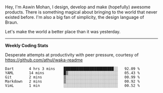 Hey, I'm Aswin Mohan, I design, develop and make (hopefully) awesome products. There is something magical about bringing to the world that never existed before. I'm also a big fan of simplicity, the design language of Braun. 

Let's make the world a better place than it was yesterday.

<hr />

**Weekly Coding Stats**

Desperate attempts at productivity with peer pressure, courtesy of https://github.com/athul/waka-readme

<!--START_SECTION:waka-->
```text
Dart       4 hrs 3 mins    ███████████████████████░░   92.09 % 
YAML       14 mins         █▒░░░░░░░░░░░░░░░░░░░░░░░   05.43 % 
Git        2 mins          ▒░░░░░░░░░░░░░░░░░░░░░░░░   00.99 % 
Markdown   2 mins          ▒░░░░░░░░░░░░░░░░░░░░░░░░   00.92 % 
VimL       1 min           ░░░░░░░░░░░░░░░░░░░░░░░░░   00.52 % 
```
<!--END_SECTION:waka-->
